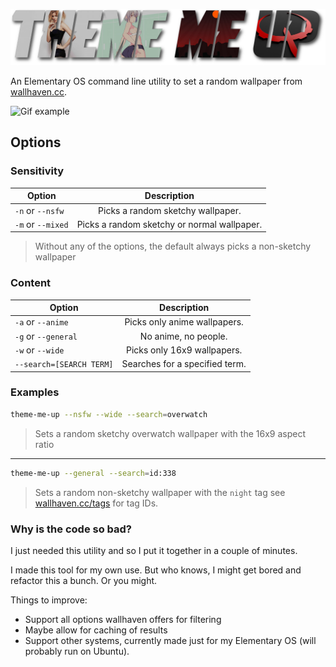 ![Banner](docs/banner.png)

An Elementary OS command line utility to set a random wallpaper from [wallhaven.cc](https://wallhaven.cc).

![Gif example](https://s5.gifyu.com/images/ezgif-1-a7d30ac4ef7d.gif)

## Options

### Sensitivity

| Option            | Description   |
| ----------------- |:-------------:|
| `-n` or `--nsfw`  | Picks a random sketchy wallpaper. |
| `-m` or `--mixed` | Picks a random sketchy or normal wallpaper. |

> Without any of the options, the default always picks a non-sketchy wallpaper

### Content

| Option            | Description   |
| ----------------- |:-------------:|
| `-a` or `--anime`  | Picks only anime wallpapers. |
| `-g` or `--general` | No anime, no people. |
| `-w` or `--wide` | Picks only 16x9 wallpapers. |
| `--search=[SEARCH TERM]` | Searches for a specified term. |

### Examples

```bash
theme-me-up --nsfw --wide --search=overwatch
```

> Sets a random sketchy overwatch wallpaper with the 16x9 aspect ratio

---

```bash
theme-me-up --general --search=id:338
```

> Sets a random non-sketchy wallpaper with the `night` tag see [wallhaven.cc/tags](https://wallhaven.cc/tags) for tag IDs.

### Why is the code so bad?

I just needed this utility and so I put it together in a couple of minutes.

I made this tool for my own use. But who knows, I might get bored and refactor this a bunch. Or you might.

Things to improve:

- Support all options wallhaven offers for filtering
- Maybe allow for caching of results
- Support other systems, currently made just for my Elementary OS (will probably run on Ubuntu).
